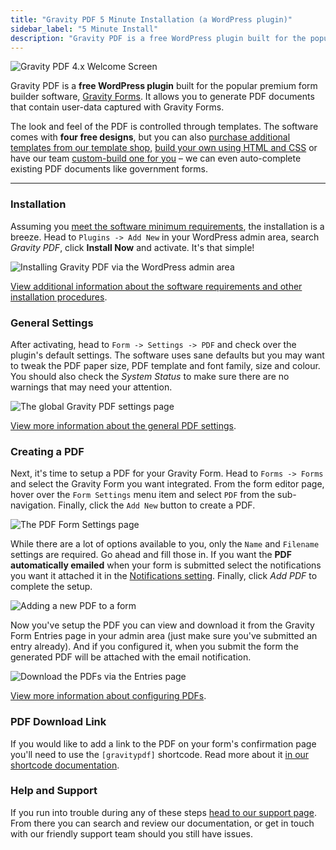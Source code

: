 ```yaml
---
title: "Gravity PDF 5 Minute Installation (a WordPress plugin)"
sidebar_label: "5 Minute Install"
description: "Gravity PDF is a free WordPress plugin built for the popular premium form builder software, Gravity Forms. Get started in 5 minutes flat!"
---
```


![Gravity PDF 4.x Welcome Screen](https://resources.gravitypdf.com/uploads/2015/10/welcome-screen.png) 

Gravity PDF is a **free WordPress plugin** built for the popular premium form builder software, [Gravity Forms](https://rocketgenius.pxf.io/c/1211356/445235/7938). It allows you to generate PDF documents that contain user-data captured with Gravity Forms. 

The look and feel of the PDF is controlled through templates. The software comes with **four free designs**, but you can also [purchase additional templates from our template shop](https://gravitypdf.com/template-shop/), [build your own using HTML and CSS](developer-start-customising.md) or have our team [custom-build one for you](https://gravitypdf.com/integration-services/) – we can even auto-complete existing PDF documents like government forms.

--- 

### Installation 

Assuming you [meet the software minimum requirements](user-installation.md), the installation is a breeze. Head to `Plugins -> Add New` in your WordPress admin area, search *Gravity PDF*, click **Install Now** and activate. It's that simple! 

![Installing Gravity PDF via the WordPress admin area](https://resources.gravitypdf.com/uploads/2015/10/automatic-install.png)

[View additional information about the software requirements and other installation procedures](user-installation.md). 

### General Settings 

After activating, head to `Form -> Settings -> PDF` and check over the plugin's default settings. The software uses sane defaults but you may want to tweak the PDF paper size, PDF template and font family, size and colour. You should also check the *System Status* to make sure there are no warnings that may need your attention. 

![The global Gravity PDF settings page](https://resources.gravitypdf.com/uploads/2015/10/general-settings.png)

[View more information about the general PDF settings](user-global-settings.md).

### Creating a PDF 

Next, it's time to setup a PDF for your Gravity Form. Head to `Forms -> Forms` and select the Gravity Form you want integrated. From the form editor page, hover over the `Form Settings` menu item and select `PDF` from the sub-navigation. Finally, click the `Add New` button to create a PDF. 

![The PDF Form Settings page](https://resources.gravitypdf.com/uploads/2015/10/PDF-Settings.png)

While there are a lot of options available to you, only the `Name` and `Filename` settings are required. Go ahead and fill those in. If you want the **PDF automatically emailed** when your form is submitted select the notifications you want it attached it in the [Notifications setting](user-setup-pdf.md#notifications). Finally, click *Add PDF* to complete the setup. 

![Adding a new PDF to a form](https://resources.gravitypdf.com/uploads/2015/10/Add-new-pdf.png)

Now you've setup the PDF you can view and download it from the Gravity Form Entries page in your admin area (just make sure you've submitted an entry already). And if you configured it, when you submit the form the generated PDF will be attached with the email notification. 

![Download the PDFs via the Entries page](https://resources.gravitypdf.com/uploads/2015/11/entry-list.png)

[View more information about configuring PDFs](user-setup-pdf.md).

### PDF Download Link 

If you would like to add a link to the PDF on your form's confirmation page you'll need to use the `[gravitypdf]` shortcode. Read more about it [in our shortcode documentation](user-shortcodes.md).

### Help and Support 

If you run into trouble during any of these steps [head to our support page](https://gravitypdf.com/support/). From there you can search and review our documentation, or get in touch with our friendly support team should you still have issues. 


